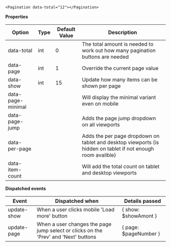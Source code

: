 ```
<Pagination data-total="12"></Pagination>
```

**Properties**

| Option | Type | Default Value | Description |
| ------ | ---- | ------------- | ----------- |
| data-total | int | 0 | The total amount is needed to work out how many pagination buttons are needed |
| data-page | int | 1 | Override the current page value |
| data-show | int | 15 | Update how many items can be shown per page |
| data-page-minimal |  |  | Will display the minimal variant even on mobile | 
| data-page-jump |  |  | Adds the page jump dropdown on all viewports | 
| data-per-page |  |  | Adds the per page dropdown on tablet and desktop viewports (is hidden on tablet if not enough room availble) | 
| data-item-count |  |  | Will add the total count on tablet and desktop viewports | 

**Dispatched events**

| Event | Dispatched when | Details passed|
| ------ | ------------- | ----------- |
| update-show | When a user clicks mobile 'Load more' button | { show: $showAmont } |
| update-page | When a user changes the page jump select or clicks on the 'Prev' and 'Next' buttons | { page: $pageNumber } |
